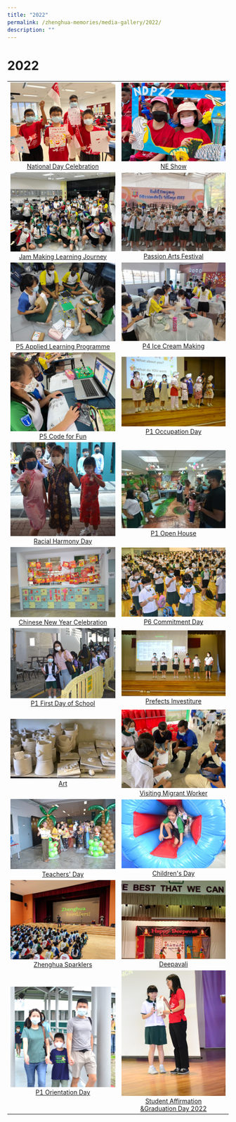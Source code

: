 ```yaml
---
title: "2022"
permalink: /zhenghua-memories/media-gallery/2022/
description: ""
---
```

# 2022

|                 |                                     |
|:-------------:|:----------------:|
| ![](/images/Media%20gallery/2022/National%20Day%20Celebration.jpg) <a href="https://photos.app.goo.gl/9K27dxBbsdYgSTtm7" target="_blank"> National Day Celebration</a>      | ![](/images/Media%20gallery/2022/NE%20Show.jpg)     <a href="https://photos.app.goo.gl/bW8HzaNRG9QUx2ar8" target="_blank"> NE Show</a>                                                                                                                                 |
| ![](/images/Media%20gallery/2022/P5%20Jam-Making%20Learning%20Journey%20at%20Science%20Centre.jpg) <a href="https://photos.app.goo.gl/9ogGr8YuAb1DoZS87" target="_blank">Jam Making Learning Journey</a>   |  ![](/images/Media%20gallery/2022/Passion%20Arts.jpg)     <a href="https://photos.app.goo.gl/GAmGLVBjMrDZYxtu9" target="_blank"> Passion Arts Festival</a>                                                                                                                     |
|  ![](/images/Media%20gallery/2022/P5%20Applied%20Learning%20Programme.jpg)  <a href="https://photos.app.goo.gl/nTJaKDzz4DqTY4K9A" target="_blank"> P5 Applied Learning Programme</a> | ![](/images/Media%20gallery/2022/Ice-Cream%20Making%20Activity.jpg)  <a href="https://photos.app.goo.gl/mPQjWbzVJgkt8tn58" target="_blank">P4 Ice Cream Making</a>                                                                                                                          |
| ![](/images/Media%20gallery/2022/P5%20Code%20for%20Fun.jpg)    <a href="https://photos.app.goo.gl/GVqvx3GZ29fE3GpN9" target="_blank"> P5 Code for Fun</a>              |  ![](/images/Media%20gallery/2022/P1%20Occupation%20Day.jpg)    <a href="https://photos.app.goo.gl/RgBLS7NT7E23FSaQA" target="_blank"> P1 Occupation Day </a>                                                                                                                          |
| ![](/images/Media%20gallery/2022/Racial%20Harmony%20Day.jpg) <a href="https://photos.app.goo.gl/Hn9yPgC8sQmXJGi19" target="_blank"> Racial Harmony Day</a>            | ![](/images/Media%20gallery/2022/P1%20Open%20House.jpg)           <a href="https://photos.app.goo.gl/d6ftdWz6CeMHGPmE6" target="_blank"> P1 Open House</a>                                                                                                                      |
| ![](/images/Media%20gallery/2022/Chinese%20New%20Year%20Celebrations.jpg)<a href="https://photos.app.goo.gl/kCYmHLQ8cvuaMZuW8" target="_blank"> Chinese New Year Celebration</a>   | ![](/images/Media%20gallery/2022/P6%20Commitment%20Day.jpg)   <a href="https://photos.app.goo.gl/U6FvXqV8LMYrRRqV9" target="_blank"> P6 Commitment Day</a>                                                                                                                          |
| ![](/images/Media%20gallery/2022/P1%20First%20Day%20of%20School.jpg) <a href="https://photos.app.goo.gl/f6aCNuCNkknzvNYt6" target="_blank"> P1 First Day of School </a>       | ![](/images/Media%20gallery/2022/Prefect%20Investiture.jpg)            <a href="https://photos.app.goo.gl/2aac1ZSRjDzemeP78" target="_blank"> Prefects Investiture</a>                                                                                                              |
| ![](/images/Media%20gallery/2022/Art.jpg)    <a href="https://photos.app.goo.gl/LpmkwxHGhMNeqhyR6" target="_blank"> Art </a>                       |    ![](/images/Media%20gallery/2022/Visit%20to%20Migrant%20Workers.jpg)       <a href="https://photos.app.goo.gl/hZrZgTj39iS6Qz7g8" target="_blank"> Visiting Migrant Worker</a>                                                                                                                   |
|  ![](/images/Media%20gallery/2022/DSC_0497.jpg)      <a href="https://photos.app.goo.gl/rMworRhY3pWPHhDo9" target="_blank">Teachers' Day </a>              | ![](/images/Media%20gallery/2022/DSC_0626.jpg)    <a href="https://photos.app.goo.gl/frQPdL4w74XzhARv5" target="_blank"> Children's Day </a>                                                                                                                           |
| ![](/images/Media%20gallery/2022/PXL_20221110_234355921.jpg)    <a href="https://photos.app.goo.gl/d5DFjgAd9E15vS9m7" target="_blank"> Zhenghua Sparklers </a>          |  ![](/images/Media%20gallery/2022/IMG20221107075703.jpg)               <a href="https://photos.app.goo.gl/tEjuu4A2saqfu2ZQ7" target="_blank"> Deepavali  </a>                                                                                                                    |
|  ![](/images/Media%20gallery/2022/DSC_0300.jpg)      <a href="https://photos.app.goo.gl/qLUkz5ZP4ZNc7gyn9" target="_blank"> P1 Orientation Day  </a>        |                                                                                                 ![](/images/Media%20gallery/2022/DSC_0164.jpg)  <a href="https://photos.app.goo.gl/r39aazFR8Jyud9Cj8" target="_blank"> Student Affirmation<br>&Graduation Day 2022</a>  |